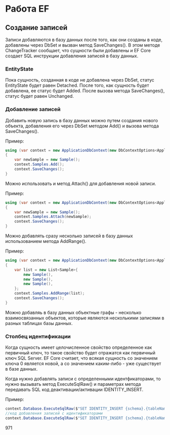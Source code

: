 # Работа EF

## Создание записей

Записи добавляются в базу данных после того, как они созданы в коде, добавлены через DbSet<T> и вызван метод SaveChanges(). В этом методе ChangeTracker сообщает, что сущности были добавлены и EF Core создает SQL инструкции добавления записей в базу данных.

### EntityState

Пока сущность, созданная в коде не добавлена через DbSet<T>, статус EntityState будет равен Detached. После того, как сущность будет добавлена, ее статус будет Added. После вызова метода SaveChanges(), статус будет равен Unchanged.

### Добавление записей

Добавить новую запись в базу данных можно путем создания нового объекта, добавления его через DbSet<T> методом Add() и вызова метода SaveChanges(). 

Пример:

```csharp
using (var context = new ApplicationDbContext(new DbContextOptions<ApplicationDbContext>()))
{
    var newSample = new Sample();
    context.Samples.Add();
    context.SaveChanges();
}
```

Можно использовать и метод Attach() для добавления новой записи.

Пример:

```csharp
using (var context = new ApplicationDbContext(new DbContextOptions<ApplicationDbContext>()))
{
    var newSample = new Sample();
    context.Samples.Attach(newSample);
    context.SaveChanges();
}
```

Можно добавлять сразу несколько записей в базу данных использованием метода AddRange().

Пример:

```csharp
using (var context = new ApplicationDbContext(new DbContextOptions<ApplicationDbContext>()))
{
    var list = new List<Sample>{
        new Sample(),
        new Sample(),
        new Sample(),
    };
    context.Samples.AddRange(list);
    context.SaveChanges();
}
```

Можно добавляь в базу данных объектные графы - несколько взаимосвязанных объектов, которые являются несколькими записями в разных таблицах базы данных.





### Столбец идентификации

Когда сущность имеет целочисленное свойство определенное как первичный ключ, то такое свойство будет отражатся как первичный ключ SQL Server. EF Core считает, что всякая сущность со значением ключа 0 является новой, а со значением каким-либо - уже существует в базе данных.

Когда нужно добавлять записи с определенными идентфикаторами, то нужно вызывать метод ExecuteSqlRaw() и параметрах метода передавать SQL код деактивации/активации IDENTITY_INSERT.

Пример:

```csharp
context.Database.ExecuteSqlRaw($"SET IDENTITY_INSERT {schema}.{tableName} ON");
//код добавления записей с идентификаторами
context.Database.ExecuteSqlRaw($"SET IDENTITY_INSERT {schema}.{tableName} OFF");
```



971
















